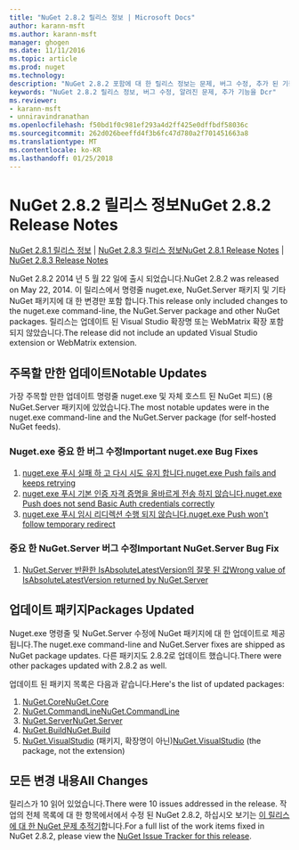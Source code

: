 ```yaml
---
title: "NuGet 2.8.2 릴리스 정보 | Microsoft Docs"
author: karann-msft
ms.author: karann-msft
manager: ghogen
ms.date: 11/11/2016
ms.topic: article
ms.prod: nuget
ms.technology: 
description: "NuGet 2.8.2 포함에 대 한 릴리스 정보는 문제, 버그 수정, 추가 된 기능 및 Dcr 알려져 있습니다."
keywords: "NuGet 2.8.2 릴리스 정보, 버그 수정, 알려진 문제, 추가 기능을 Dcr"
ms.reviewer:
- karann-msft
- unniravindranathan
ms.openlocfilehash: f50bd1f0c981ef293a4d2ff425e0dffbdf58036c
ms.sourcegitcommit: 262d026beeffd4f3b6fc47d780a2f701451663a8
ms.translationtype: MT
ms.contentlocale: ko-KR
ms.lasthandoff: 01/25/2018
---
```

# <a name="nuget-282-release-notes"></a><span data-ttu-id="dea53-104">NuGet 2.8.2 릴리스 정보</span><span class="sxs-lookup"><span data-stu-id="dea53-104">NuGet 2.8.2 Release Notes</span></span>

<span data-ttu-id="dea53-105">[NuGet 2.8.1 릴리스 정보](../release-notes/nuget-2.8.1.md) | [NuGet 2.8.3 릴리스 정보](../release-notes/nuget-2.8.3.md)</span><span class="sxs-lookup"><span data-stu-id="dea53-105">[NuGet 2.8.1 Release Notes](../release-notes/nuget-2.8.1.md) | [NuGet 2.8.3 Release Notes](../release-notes/nuget-2.8.3.md)</span></span>

<span data-ttu-id="dea53-106">NuGet 2.8.2 2014 년 5 월 22 일에 출시 되었습니다.</span><span class="sxs-lookup"><span data-stu-id="dea53-106">NuGet 2.8.2 was released on May 22, 2014.</span></span>  <span data-ttu-id="dea53-107">이 릴리스에서 명령줄 nuget.exe, NuGet.Server 패키지 및 기타 NuGet 패키지에 대 한 변경만 포함 합니다.</span><span class="sxs-lookup"><span data-stu-id="dea53-107">This release only included changes to the nuget.exe command-line, the NuGet.Server package and other NuGet packages.</span></span>  <span data-ttu-id="dea53-108">릴리스는 업데이트 된 Visual Studio 확장명 또는 WebMatrix 확장 포함 되지 않았습니다.</span><span class="sxs-lookup"><span data-stu-id="dea53-108">The release did not include an updated Visual Studio extension or WebMatrix extension.</span></span>

## <a name="notable-updates"></a><span data-ttu-id="dea53-109">주목할 만한 업데이트</span><span class="sxs-lookup"><span data-stu-id="dea53-109">Notable Updates</span></span>

<span data-ttu-id="dea53-110">가장 주목할 만한 업데이트 명령줄 nuget.exe 및 자체 호스트 된 NuGet 피드) (용 NuGet.Server 패키지에 있었습니다.</span><span class="sxs-lookup"><span data-stu-id="dea53-110">The most notable updates were in the nuget.exe command-line and the NuGet.Server package (for self-hosted NuGet feeds).</span></span>

### <a name="important-nugetexe-bug-fixes"></a><span data-ttu-id="dea53-111">Nuget.exe 중요 한 버그 수정</span><span class="sxs-lookup"><span data-stu-id="dea53-111">Important nuget.exe Bug Fixes</span></span>

1. [<span data-ttu-id="dea53-112">nuget.exe 푸시 실패 하 고 다시 시도 유지 합니다.</span><span class="sxs-lookup"><span data-stu-id="dea53-112">nuget.exe Push fails and keeps retrying</span></span>](https://nuget.codeplex.com/workitem/4000)
1. [<span data-ttu-id="dea53-113">nuget.exe 푸시 기본 인증 자격 증명을 올바르게 전송 하지 않습니다.</span><span class="sxs-lookup"><span data-stu-id="dea53-113">nuget.exe Push does not send Basic Auth credentials correctly</span></span>](https://nuget.codeplex.com/workitem/4109)
1. [<span data-ttu-id="dea53-114">nuget.exe 푸시 임시 리디렉션 수행 되지 않습니다.</span><span class="sxs-lookup"><span data-stu-id="dea53-114">nuget.exe Push won't follow temporary redirect</span></span>](https://nuget.codeplex.com/workitem/4050)

### <a name="important-nugetserver-bug-fix"></a><span data-ttu-id="dea53-115">중요 한 NuGet.Server 버그 수정</span><span class="sxs-lookup"><span data-stu-id="dea53-115">Important NuGet.Server Bug Fix</span></span>

1. [<span data-ttu-id="dea53-116">NuGet.Server 반환한 IsAbsoluteLatestVersion의 잘못 된 값</span><span class="sxs-lookup"><span data-stu-id="dea53-116">Wrong value of IsAbsoluteLatestVersion returned by NuGet.Server</span></span>](https://nuget.codeplex.com/workitem/4147)

## <a name="packages-updated"></a><span data-ttu-id="dea53-117">업데이트 패키지</span><span class="sxs-lookup"><span data-stu-id="dea53-117">Packages Updated</span></span>

<span data-ttu-id="dea53-118">Nuget.exe 명령줄 및 NuGet.Server 수정에 NuGet 패키지에 대 한 업데이트로 제공 됩니다.</span><span class="sxs-lookup"><span data-stu-id="dea53-118">The nuget.exe command-line and NuGet.Server fixes are shipped as NuGet package updates.</span></span>  <span data-ttu-id="dea53-119">다른 패키지도 2.8.2로 업데이트 했습니다.</span><span class="sxs-lookup"><span data-stu-id="dea53-119">There were other packages updated with 2.8.2 as well.</span></span>

<span data-ttu-id="dea53-120">업데이트 된 패키지 목록은 다음과 같습니다.</span><span class="sxs-lookup"><span data-stu-id="dea53-120">Here's the list of updated packages:</span></span>

1. [<span data-ttu-id="dea53-121">NuGet.Core</span><span class="sxs-lookup"><span data-stu-id="dea53-121">NuGet.Core</span></span>](https://www.nuget.org/packages/NuGet.Core/)
1. [<span data-ttu-id="dea53-122">NuGet.CommandLine</span><span class="sxs-lookup"><span data-stu-id="dea53-122">NuGet.CommandLine</span></span>](https://www.nuget.org/packages/NuGet.CommandLine/)
1. [<span data-ttu-id="dea53-123">NuGet.Server</span><span class="sxs-lookup"><span data-stu-id="dea53-123">NuGet.Server</span></span>](https://www.nuget.org/packages/NuGet.Server/)
1. [<span data-ttu-id="dea53-124">NuGet.Build</span><span class="sxs-lookup"><span data-stu-id="dea53-124">NuGet.Build</span></span>](https://www.nuget.org/packages/NuGet.Build/)
1. <span data-ttu-id="dea53-125">[NuGet.VisualStudio](https://www.nuget.org/packages/NuGet.VisualStudio/) (패키지, 확장명이 아닌)</span><span class="sxs-lookup"><span data-stu-id="dea53-125">[NuGet.VisualStudio](https://www.nuget.org/packages/NuGet.VisualStudio/) (the package, not the extension)</span></span>

## <a name="all-changes"></a><span data-ttu-id="dea53-126">모든 변경 내용</span><span class="sxs-lookup"><span data-stu-id="dea53-126">All Changes</span></span>
<span data-ttu-id="dea53-127">릴리스가 10 읽어 있었습니다.</span><span class="sxs-lookup"><span data-stu-id="dea53-127">There were 10 issues addressed in the release.</span></span> <span data-ttu-id="dea53-128">작업의 전체 목록에 대 한 항목에서에서 수정 된 NuGet 2.8.2, 하십시오 보기는 [이 릴리스에 대 한 NuGet 문제 추적기](https://nuget.codeplex.com/workitem/list/advanced?keyword=&status=All&type=All&priority=All&release=NuGet%202.8.2&assignedTo=All&component=All&sortField=LastUpdatedDate&sortDirection=Descending&page=0&reasonClosed=All)합니다.</span><span class="sxs-lookup"><span data-stu-id="dea53-128">For a full list of the work items fixed in NuGet 2.8.2, please view the [NuGet Issue Tracker for this release](https://nuget.codeplex.com/workitem/list/advanced?keyword=&status=All&type=All&priority=All&release=NuGet%202.8.2&assignedTo=All&component=All&sortField=LastUpdatedDate&sortDirection=Descending&page=0&reasonClosed=All).</span></span>
